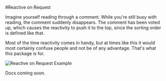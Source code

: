 #Reactive on Request

Imagine yourself reading through a comment. While you're still busy with reading,
the comment suddenly disappears. The comment has been voted up, which causes the
reactivity to push it to the top, since the sorting order is defined like that.

Most of the time reactivity comes in handy, but at times like this it would
most certainly confuse people and not be of any advantage. That's what this
package is for.

![Reactive on Request Example](http://i.gyazo.com/d7b86dfc3f923c5309fd0d940d8516c9.png)


Docs coming soon.
